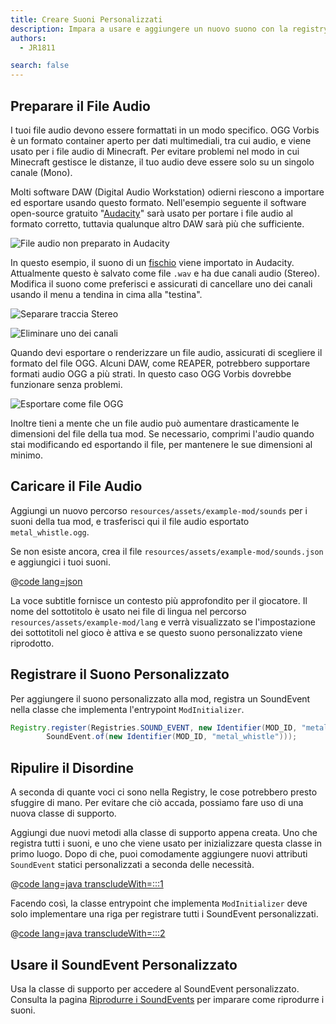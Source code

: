```yaml
---
title: Creare Suoni Personalizzati
description: Impara a usare e aggiungere un nuovo suono con la registry.
authors:
  - JR1811

search: false
---
```


## Preparare il File Audio

I tuoi file audio devono essere formattati in un modo specifico. OGG Vorbis è un formato container aperto per dati multimediali, tra cui audio, e viene usato per i file audio di Minecraft. Per evitare problemi nel modo in cui Minecraft gestisce le distanze, il tuo audio deve essere solo su un singolo canale (Mono).

Molti software DAW (Digital Audio Workstation) odierni riescono a importare ed esportare usando questo formato. Nell'esempio seguente il software open-source gratuito "[Audacity](https://www.audacityteam.org/)" sarà usato per portare i file audio al formato corretto, tuttavia qualunque altro DAW sarà più che sufficiente.

![File audio non preparato in Audacity](/assets/develop/sounds/custom_sounds_0.png)

In questo esempio, il suono di un [fischio](https://freesound.org/people/strongbot/sounds/568995/) viene importato in Audacity. Attualmente questo è salvato come file `.wav` e ha due canali audio (Stereo). Modifica il suono come preferisci e assicurati di cancellare uno dei canali usando il menu a tendina in cima alla "testina".

![Separare traccia Stereo](/assets/develop/sounds/custom_sounds_1.png)

![Eliminare uno dei canali](/assets/develop/sounds/custom_sounds_2.png)

Quando devi esportare o renderizzare un file audio, assicurati di scegliere il formato del file OGG. Alcuni DAW, come REAPER, potrebbero supportare formati audio OGG a più strati. In questo caso OGG Vorbis dovrebbe funzionare senza problemi.

![Esportare come file OGG](/assets/develop/sounds/custom_sounds_3.png)

Inoltre tieni a mente che un file audio può aumentare drasticamente le dimensioni del file della tua mod. Se necessario, comprimi l'audio quando stai modificando ed esportando il file, per mantenere le sue dimensioni al minimo.

## Caricare il File Audio

Aggiungi un nuovo percorso `resources/assets/example-mod/sounds` per i suoni della tua mod, e trasferisci qui il file audio esportato `metal_whistle.ogg`.

Se non esiste ancora, crea il file `resources/assets/example-mod/sounds.json` e aggiungici i tuoi suoni.

@[code lang=json](@/reference/latest/src/main/resources/assets/example-mod/sounds.json)

La voce subtitle fornisce un contesto più approfondito per il giocatore. Il nome del sottotitolo è usato nei file di lingua nel percorso `resources/assets/example-mod/lang` e verrà visualizzato se l'impostazione dei sottotitoli nel gioco è attiva e se questo suono personalizzato viene riprodotto.

## Registrare il Suono Personalizzato

Per aggiungere il suono personalizzato alla mod, registra un SoundEvent nella classe che implementa l'entrypoint `ModInitializer`.

```java
Registry.register(Registries.SOUND_EVENT, new Identifier(MOD_ID, "metal_whistle"),
        SoundEvent.of(new Identifier(MOD_ID, "metal_whistle")));
```

## Ripulire il Disordine

A seconda di quante voci ci sono nella Registry, le cose potrebbero presto sfuggire di mano. Per evitare che ciò accada, possiamo fare uso di una nuova classe di supporto.

Aggiungi due nuovi metodi alla classe di supporto appena creata. Uno che registra tutti i suoni, e uno che viene usato per inizializzare questa classe in primo luogo. Dopo di che, puoi comodamente aggiungere nuovi attributi `SoundEvent` statici personalizzati a seconda delle necessità.

@[code lang=java transcludeWith=:::1](@/reference/latest/src/main/java/com/example/docs/sound/CustomSounds.java)

Facendo così, la classe entrypoint che implementa `ModInitializer` deve solo implementare una riga per registrare tutti i SoundEvent personalizzati.

@[code lang=java transcludeWith=:::2](@/reference/latest/src/main/java/com/example/docs/sound/ExampleModSounds.java)

## Usare il SoundEvent Personalizzato

Usa la classe di supporto per accedere al SoundEvent personalizzato. Consulta la pagina [Riprodurre i SoundEvents](./using-sounds) per imparare come riprodurre i suoni.
